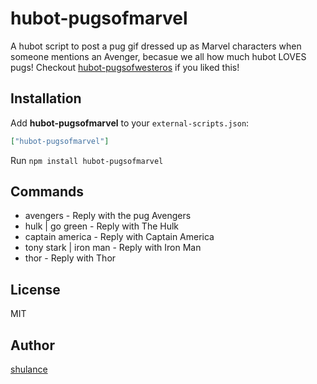 hubot-pugsofmarvel
============

A hubot script to post a pug gif dressed up as Marvel characters when someone mentions an Avenger, becasue we all how much hubot LOVES pugs! 
Checkout [hubot-pugsofwesteros](https://github.com/shulance/hubot-pugsofmarvel) if you liked this!

## Installation

Add **hubot-pugsofmarvel** to your `external-scripts.json`:

```json
["hubot-pugsofmarvel"]
```

Run `npm install hubot-pugsofmarvel`

## Commands
* avengers - Reply with the pug Avengers
* hulk | go green - Reply with The Hulk
* captain america - Reply with Captain America
* tony stark | iron man - Reply with Iron Man
* thor - Reply with Thor

## License
MIT

## Author
[shulance](https://github.com/shulance)
